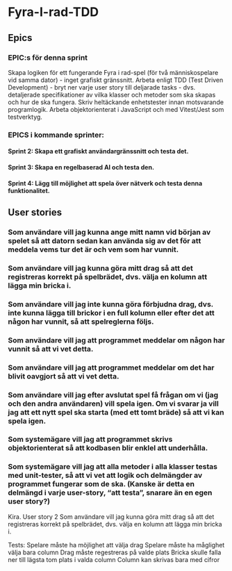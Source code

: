 # Fyra-I-rad-TDD
## Epics
### EPIC:s för denna sprint
Skapa logiken för ett fungerande Fyra i rad-spel (för två människospelare vid samma dator) - inget grafiskt gränssnitt.
Arbeta enligt TDD (Test Driven Development) - bryt ner varje user story till deljarade tasks - dvs. detaljerade specifikationer av vilka klasser och metoder som ska skapas och hur de ska fungera. Skriv heltäckande enhetstester innan motsvarande programlogik.
Arbeta objektorienterat i JavaScript och med Vitest/Jest som testverktyg.
### EPICS i kommande sprinter:
#### Sprint 2: Skapa ett grafiskt användargränssnitt och testa det.
#### Sprint 3: Skapa en regelbaserad AI och testa den.
#### Sprint 4: Lägg till möjlighet att spela över nätverk och testa denna funktionalitet.

## User stories
### Som användare vill jag kunna ange mitt namn vid början av spelet så att datorn sedan kan använda sig av det för att meddela vems tur det är och vem som har vunnit.
### Som användare vill jag kunna göra mitt drag så att det registreras korrekt på spelbrädet, dvs. välja en kolumn att lägga min bricka i.
### Som användare vill jag inte kunna göra förbjudna drag, dvs. inte kunna lägga till brickor i en full kolumn eller efter det att någon har vunnit, så att spelreglerna följs.
### Som användare vill jag att programmet meddelar om någon har vunnit så att vi vet detta.
### Som användare vill jag att programmet meddelar om det har blivit oavgjort så att vi vet detta.
### Som användare vill jag efter avslutat spel få frågan om vi (jag och den andra användaren) vill spela igen. Om vi svarar ja vill jag att ett nytt spel ska starta (med ett tomt bräde) så att vi kan spela igen.
### Som systemägare vill jag att programmet skrivs objektorienterat så att kodbasen blir enklel att underhålla.
### Som systemägare vill jag att alla metoder i alla klasser testas med unit-tester, så att vi vet att logik och delmängder av programmet fungerar som de ska. (Kanske är detta en delmängd i varje user-story, “att testa”, snarare än en egen user story?)

Kira. User story 2
Som användare vill jag kunna göra mitt drag så att det registreras korrekt på spelbrädet, dvs. välja en kolumn att lägga min bricka i.

Tests:
Spelare måste ha möjlighet att välja drag
Spelare måste ha måglighet välja bara column
Drag måste regestreras på valde plats
Bricka skulle falla ner till lägsta tom plats i valda column
Column kan skrivas bara med cifror
